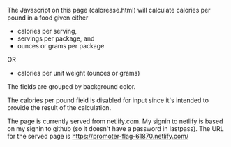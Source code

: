 The Javascript on this page (calorease.html) will calculate calories per
pound in a food given either

  * calories per serving,
  * servings per package, and
  * ounces or grams per package

OR

  * calories per unit weight (ounces or grams)

The fields are grouped by background color.

The calories per pound field is disabled for input since it's intended to
provide the result of the calculation.

The page is currently served from netlify.com. My signin to netlify is based
on my signin to github (so it doesn't have a password in lastpass). The URL
for the served page is https://promoter-flag-61870.netlify.com/
